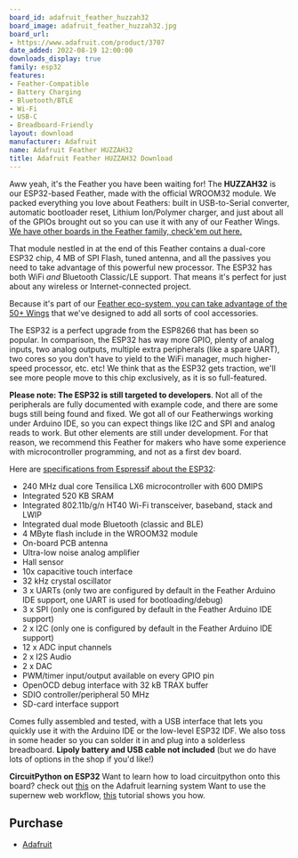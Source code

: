 ```yaml
---
board_id: adafruit_feather_huzzah32
board_image: adafruit_feather_huzzah32.jpg
board_url:
- https://www.adafruit.com/product/3707
date_added: 2022-08-19 12:00:00
downloads_display: true
family: esp32
features:
- Feather-Compatible
- Battery Charging
- Bluetooth/BTLE
- Wi-Fi
- USB-C
- Breadboard-Friendly
layout: download
manufacturer: Adafruit
name: Adafruit Feather HUZZAH32
title: Adafruit Feather HUZZAH32 Download
---
```


Aww yeah, it's the Feather you have been waiting for! The **HUZZAH32** is our ESP32-based Feather, made with the official WROOM32 module. We packed everything you love about Feathers: built in USB-to-Serial converter, automatic bootloader reset, Lithium Ion/Polymer charger, and just about all of the GPIOs brought out so you can use it with any of our Feather Wings. [We have other boards in the Feather family, check'em out here.](https://www.adafruit.com/feather)

That module nestled in at the end of this Feather contains a dual-core ESP32 chip, 4 MB of SPI Flash, tuned antenna, and all the passives you need to take advantage of this powerful new processor. The ESP32 has both WiFi *and* Bluetooth Classic/LE support. That means it's perfect for just about any wireless or Internet-connected project.

Because it's part of our [Feather eco-system, you can take advantage of the 50+ Wings](https://www.adafruit.com/category/814) that we've designed to add all sorts of cool accessories.

The ESP32 is a perfect upgrade from the ESP8266 that has been so popular. In comparison, the ESP32 has way more GPIO, plenty of analog inputs, two analog outputs, multiple extra peripherals (like a spare UART), two cores so you don't have to yield to the WiFi manager, much higher-speed processor, etc. etc! We think that as the ESP32 gets traction, we'll see more people move to this chip exclusively, as it is so full-featured.

**Please note: The ESP32 is still targeted to developers**. Not all of the peripherals are fully documented with example code, and there are some bugs still being found and fixed. We got all of our Featherwings working under Arduino IDE, so you can expect things like I2C and SPI and analog reads to work. But other elements are still under development. For that reason, we recommend this Feather for makers who have some experience with microcontroller programming, and not as a first dev board.

Here are [specifications from Espressif about the ESP32](https://espressif.com/en/products/hardware/esp32/overview):

- 240 MHz dual core Tensilica LX6 microcontroller with 600 DMIPS
- Integrated 520 KB SRAM
- Integrated 802.11b/g/n HT40 Wi-Fi transceiver, baseband, stack and LWIP
- Integrated dual mode Bluetooth (classic and BLE)
- 4 MByte flash include in the WROOM32 module
- On-board PCB antenna
- Ultra-low noise analog amplifier
- Hall sensor
- 10x capacitive touch interface
- 32 kHz crystal oscillator
- 3 x UARTs (only two are configured by default in the Feather Arduino IDE support, one UART is used for bootloading/debug)
- 3 x SPI (only one is configured by default in the Feather Arduino IDE support)
- 2 x I2C (only one is configured by default in the Feather Arduino IDE support)
- 12 x ADC input channels
- 2 x I2S Audio
- 2 x DAC
- PWM/timer input/output available on every GPIO pin
- OpenOCD debug interface with 32 kB TRAX buffer
- SDIO controller/peripheral 50 MHz
- SD-card interface support

Comes fully assembled and tested, with a USB interface that lets you quickly use it with the Arduino IDE or the low-level ESP32 IDF. We also toss in some header so you can solder it in and plug into a solderless breadboard. **Lipoly battery and USB cable not included** (but we do have lots of options in the shop if you'd like!)

**CircuitPython on ESP32**
Want to learn how to load circuitpython onto this board? check out [this](https://learn.adafruit.com/circuitpython-with-esp32-quick-start/) on the Adafruit learning system
Want to use the supernew web workflow, [this](https://learn.adafruit.com/getting-started-with-web-workflow-using-the-code-editor) tutorial shows you how.

## Purchase

* [Adafruit](https://www.adafruit.com/product/3707)
